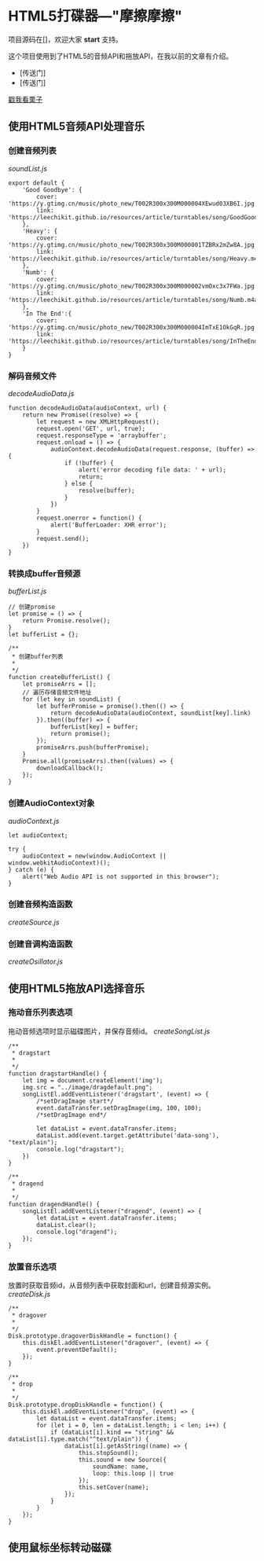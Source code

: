# HTML5打碟器—"摩擦摩擦"

项目源码在[]，欢迎大家 **start** 支持。

这个项目使用到了HTML5的音频API和拖放API，在我以前的文章有介绍。

* [传送门]
* [传送门]

[戳我看栗子](https://codepen.io/leechikit/full/ZJyzZY)

## 使用HTML5音频API处理音乐

### 创建音频列表

*soundList.js*
```
export default {
	'Good Goodbye': {
		cover: 'https://y.gtimg.cn/music/photo_new/T002R300x300M000004XEwud03XB6I.jpg',
		link: 'https://leechikit.github.io/resources/article/turntables/song/GoodGoodBye.m4a'
	},
	'Heavy': {
		cover: 'https://y.gtimg.cn/music/photo_new/T002R300x300M000001TZBRx2mZw8A.jpg',
		link: 'https://leechikit.github.io/resources/article/turntables/song/Heavy.m4a'
	},
	'Numb': {
		cover: 'https://y.gtimg.cn/music/photo_new/T002R300x300M000002vmOxc3x7FWa.jpg',
		link: 'https://leechikit.github.io/resources/article/turntables/song/Numb.m4a'
	},
	'In The End':{
		cover: 'https://y.gtimg.cn/music/photo_new/T002R300x300M000004ImTxE1OkGqR.jpg',
		link: 'https://leechikit.github.io/resources/article/turntables/song/InTheEnd.m4a'
	}
}
```

### 解码音频文件

*decodeAudioData.js*
```
function decodeAudioData(audioContext, url) {
	return new Promise((resolve) => {
		let request = new XMLHttpRequest();
		request.open('GET', url, true);
		request.responseType = 'arraybuffer';
		request.onload = () => {
			audioContext.decodeAudioData(request.response, (buffer) => {
				if (!buffer) {
					alert('error decoding file data: ' + url);
					return;
				} else {
					resolve(buffer);
				}
			})
		}
		request.onerror = function() {
			alert('BufferLoader: XHR error');
		}
		request.send();
	})
}
```

### 转换成buffer音频源

*bufferList.js*
```
// 创建promise
let promise = () => {
	return Promise.resolve();
}
let bufferList = {};

/**
 * 创建buffer列表
 *
 */
function createBufferList() {
	let promiseArrs = [];
	// 遍历存储音频文件地址
	for (let key in soundList) {
		let bufferPromise = promise().then(() => {
			return decodeAudioData(audioContext, soundList[key].link)
		}).then((buffer) => {
			bufferList[key] = buffer;
			return promise();
		});
		promiseArrs.push(bufferPromise);
	}
	Promise.all(promiseArrs).then((values) => {
		downloadCallback();
	});
}
```

### 创建AudioContext对象

*audioContext.js*
```
let audioContext;

try {
	audioContext = new(window.AudioContext || window.webkitAudioContext)();
} catch (e) {
	alert("Web Audio API is not supported in this browser");
}
```

### 创建音频构造函数

*createSource.js*

### 创建音调构造函数

*createOsillator.js*

## 使用HTML5拖放API选择音乐

### 拖动音乐列表选项

拖动音频选项时显示磁碟图片，并保存音频id。
*createSongList.js*
```
/**
 * dragstart
 *
 */
function dragstartHandle() {
	let img = document.createElement('img');
	img.src = "../image/dragdefault.png";
	songListEl.addEventListener('dragstart', (event) => {
		/*setDragImage start*/
		event.dataTransfer.setDragImage(img, 100, 100);
		/*setDragImage end*/

		let dataList = event.dataTransfer.items;
		dataList.add(event.target.getAttribute('data-song'), "text/plain");
		console.log("dragstart");
	})
}

/**
 * dragend
 *
 */
function dragendHandle() {
	songListEl.addEventListener("dragend", (event) => {
		let dataList = event.dataTransfer.items;
		dataList.clear();
		console.log("dragend");
	});
}
```

### 放置音乐选项

放置时获取音频id，从音频列表中获取封面和url，创建音频源实例。
*createDisk.js*
```
/**
 * dragover
 *
 */
Disk.prototype.dragoverDiskHandle = function() {
	this.diskEl.addEventListener("dragover", (event) => {
		event.preventDefault();
	});
}

/**
 * drop
 *
 */
Disk.prototype.dropDiskHandle = function() {
	this.diskEl.addEventListener("drop", (event) => {
		let dataList = event.dataTransfer.items;
		for (let i = 0, len = dataList.length; i < len; i++) {
			if (dataList[i].kind == "string" && dataList[i].type.match("^text/plain")) {
				dataList[i].getAsString((name) => {
					this.stopSound();
					this.sound = new Source({
						soundName: name,
						loop: this.loop || true
					});
					this.setCover(name);
				});
			}
		}
	});
}
```

## 使用鼠标坐标转动磁碟 

